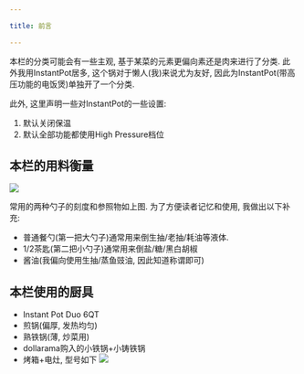 ```yaml
---

title: 前言

---
```


本栏的分类可能会有一些主观, 基于某菜的元素更偏向素还是肉来进行了分类. 此外我用InstantPot居多, 这个锅对于懒人(我)来说尤为友好, 因此为InstantPot(带高压功能的电饭煲)单独开了一个分类.

此外, 这里声明一些对InstantPot的一些设置:
1. 默认关闭保温
2. 默认全部功能都使用High Pressure档位

## 本栏的用料衡量

![](https://r2.asyncx.top/2025/01/31/202501312030996.webp)

常用的两种勺子的刻度和参照物如上图. 为了方便读者记忆和使用, 我做出以下补充:

- 普通餐勺(第一把大勺子)通常用来倒生抽/老抽/耗油等液体.
- 1/2茶匙(第二把小勺子)通常用来倒盐/糖/黑白胡椒
- 酱油(我偏向使用生抽/蒸鱼豉油, 因此知道称谓即可)

## 本栏使用的厨具

- Instant Pot Duo 6QT
- 煎锅(偏厚, 发热均匀)
- 熟铁锅(薄, 炒菜用)
- dollarama购入的小铁锅+小铸铁锅
- 烤箱+电灶, 型号如下
![](https://r2.asyncx.top/2025/01/31/202501312044604.webp)